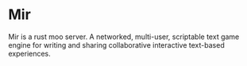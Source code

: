 # Mir
Mir is a rust moo server. A networked, multi-user, scriptable text game engine for writing and sharing collaborative interactive text-based experiences.
